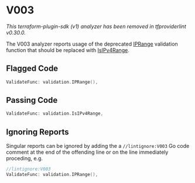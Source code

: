 # V003

_This terraform-plugin-sdk (v1) analyzer has been removed in tfproviderlint v0.30.0._

The V003 analyzer reports usage of the deprecated [IPRange](https://godoc.org/github.com/hashicorp/terraform-plugin-sdk/v2/helper/validation#IPRange) validation function that should be replaced with [IsIPv4Range](https://godoc.org/github.com/hashicorp/terraform-plugin-sdk/v2/helper/validation#IsIPv4Range).

## Flagged Code

```go
ValidateFunc: validation.IPRange(),
```

## Passing Code

```go
ValidateFunc: validation.IsIPv4Range,
```

## Ignoring Reports

Singular reports can be ignored by adding the a `//lintignore:V003` Go code comment at the end of the offending line or on the line immediately proceding, e.g.

```go
//lintignore:V003
ValidateFunc: validation.IPRange(),
```
